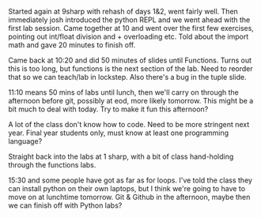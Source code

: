 Started again at 9sharp with rehash of days 1&2, went fairly well. Then immediately josh introduced the python REPL and we went ahead with the first lab session.
Came together at 10 and went over the first few exercises, pointing out int/float division and + overloading etc. Told about the import math and gave 20 minutes to finish off.

Came back at 10:20 and did 50 minutes of slides until Functions. Turns out this is too long, but functions is the next section of the lab. Need to reorder that so we can teach/lab in lockstep. Also there's a bug in the tuple slide.

11:10 means 50 mins of labs until lunch, then we'll carry on through the afternoon before git, possibly at eod, more likely tomorrow. This might be a bit much to deal with today. Try to make it fun this afternoon?

A lot of the class don't know how to code. Need to be more stringent next year. Final year students only, must know at least one programming language?

Straight back into the labs at 1 sharp, with a bit of class hand-holding through the functions labs.

15:30 and some people have got as far as for loops. I've told the class they can install python on their own laptops, but I think we're going to have to move on at lunchtime tomorrow. Git & Github in the afternoon, maybe then we can finish off with Python labs?
